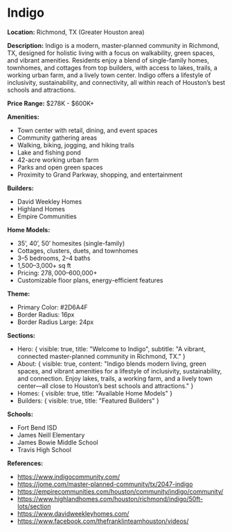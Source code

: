 # Indigo

**Location:** Richmond, TX (Greater Houston area)

**Description:** Indigo is a modern, master-planned community in Richmond, TX, designed for holistic living with a focus on walkability, green spaces, and vibrant amenities. Residents enjoy a blend of single-family homes, townhomes, and cottages from top builders, with access to lakes, trails, a working urban farm, and a lively town center. Indigo offers a lifestyle of inclusivity, sustainability, and connectivity, all within reach of Houston’s best schools and attractions.

**Price Range:** $278K - $600K+

**Amenities:**
- Town center with retail, dining, and event spaces
- Community gathering areas
- Walking, biking, jogging, and hiking trails
- Lake and fishing pond
- 42-acre working urban farm
- Parks and open green spaces
- Proximity to Grand Parkway, shopping, and entertainment

**Builders:**
- David Weekley Homes
- Highland Homes
- Empire Communities

**Home Models:**
- 35’, 40’, 50’ homesites (single-family)
- Cottages, clusters, duets, and townhomes
- 3–5 bedrooms, 2–4 baths
- 1,500–3,000+ sq ft
- Pricing: $278,000–$600,000+
- Customizable floor plans, energy-efficient features

**Theme:**
- Primary Color: #2D6A4F
- Border Radius: 16px
- Border Radius Large: 24px

**Sections:**
- Hero: { visible: true, title: "Welcome to Indigo", subtitle: "A vibrant, connected master-planned community in Richmond, TX." }
- About: { visible: true, content: "Indigo blends modern living, green spaces, and vibrant amenities for a lifestyle of inclusivity, sustainability, and connection. Enjoy lakes, trails, a working farm, and a lively town center—all close to Houston’s best schools and attractions." }
- Homes: { visible: true, title: "Available Home Models" }
- Builders: { visible: true, title: "Featured Builders" }

**Schools:**
- Fort Bend ISD
- James Neill Elementary
- James Bowie Middle School
- Travis High School

**References:**
- https://www.indigocommunity.com/
- https://jome.com/master-planned-community/tx/2047-indigo
- https://empirecommunities.com/houston/community/indigo/community/
- https://www.highlandhomes.com/houston/richmond/indigo/50ft-lots/section
- https://www.davidweekleyhomes.com/
- https://www.facebook.com/thefranklinteamhouston/videos/ 